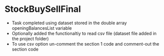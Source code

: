 # StockBuySellFinal
 * Task completed using dataset stored in the double array openingBalancesList variable
 * Optionally added the functionaltiy to read csv file (dataset file added in the project folder)
 * To use csv option un-comment the section 1 code and comment-out the section code
